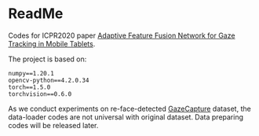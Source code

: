 # ReadMe

Codes for ICPR2020 paper [Adaptive Feature Fusion Network for Gaze Tracking in Mobile Tablets](https://ieeexplore.ieee.org/abstract/document/9412205/).

The project is based on:

```
numpy==1.20.1
opencv-python==4.2.0.34
torch==1.5.0
torchvision==0.6.0
```

As we conduct experiments on re-face-detected [GazeCapture](https://www.cv-foundation.org/openaccess/content_cvpr_2016/html/Krafka_Eye_Tracking_for_CVPR_2016_paper.html) dataset, the data-loader codes are not universal with original dataset. Data preparing codes will be released later.